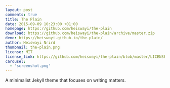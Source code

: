 ```yaml
---
layout: post
comments: true
title: The Plain
date: 2015-09-09 10:23:00 +01:00
homepage: https://github.com/heiswayi/the-plain
download: https://github.com/heiswayi/the-plain/archive/master.zip
demo: https://heiswayi.github.io/the-plain/
author: Heiswayi Nrird
thumbnail: the-plain.png
license: MIT
license_link: https://github.com/heiswayi/the-plain/blob/master/LICENSE
carousel:
  - 'screenshot.png'
---
```


A minimalist Jekyll theme that focuses on writing matters.
